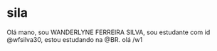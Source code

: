 # sila
Olá mano, sou WANDERLYNE FERREIRA SILVA, sou estudante com id @wfsilva30, estou estudando na @BR. olá
/w1
